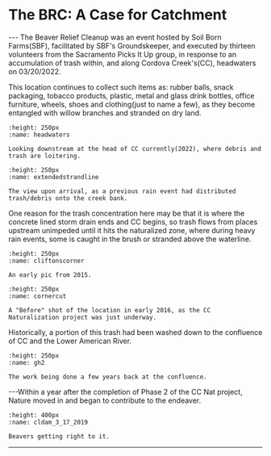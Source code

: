   # The BRC: A Case for Catchment
  
  --- The Beaver Relief Cleanup was an event hosted by Soil Born Farms(SBF), facilitated by SBF's Groundskeeper, and executed by thirteen volunteers from the Sacramento Picks It Up group, in response to an accumulation of trash within, and along Cordova Creek's(CC), headwaters on 03/20/2022.
  
 
  This location continues to collect such items as: rubber balls, snack packaging, tobacco products, plastic, metal and glass drink bottles, office furniture, wheels, shoes and clothing(just to name a few), as they become entangled with willow branches and stranded on dry land.
  ```{figure} /images/headwaters.jpg
:height: 250px
:name: headwaters

Looking downstream at the head of CC currently(2022), where debris and trash are loitering.
  ```
   ```{figure} /images/extendedstrandline.jpg
:height: 250px
:name: extendedstrandline

The view upon arrival, as a previous rain event had distributed trash/debris onto the creek bank.
  ```
  One reason for the trash concentration here may be that it is where the concrete lined storm drain ends and CC begins, so trash flows from places upstream unimpeded until it hits the naturalized zone, where during heavy rain events, some is caught in the brush or stranded above the waterline.
   ```{figure} /images/cliftonscorner.jpg
:height: 250px
:name: cliftonscorner

An early pic from 2015.
```
  
   ```{figure} /images/cornercut_1_23_2016.jpg
:height: 250px
:name: cornercut

A "Before" shot of the location in early 2016, as the CC Naturalization project was just underway.
```
  Historically, a portion of this trash had been washed down to the confluence of CC and the Lower American River.
   ```{figure} /images/gh_2.jpg
:height: 250px
:name: gh2

The work being done a few years back at the confluence.
   ```
   
   
   
   ---Within a year after the completion of Phase 2 of the CC Nat project, Nature moved in and began to contribute to the endeaver.
   ```{figure} /images/cldam_3_17_2019.jpg
:height: 400px
:name: cldam_3_17_2019

Beavers getting right to it.
   ```
   
   ---
   
